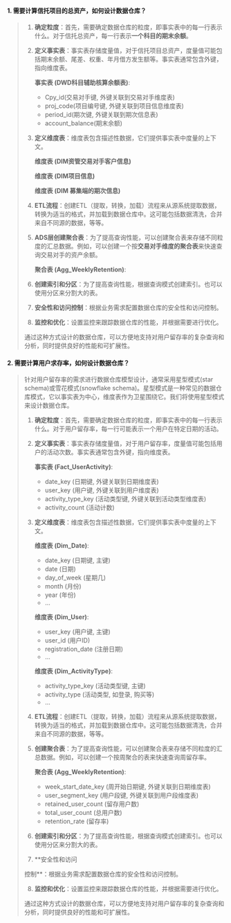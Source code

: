 #### 1. 需要计算信托项目的总资产，如何设计数据仓库？

> 1. **确定粒度**：首先，需要确定数据仓库的粒度，即事实表中的每一行表示什么。对于信托总资产，每一行表示**一个科目的期末余额**。
>
> 2. **定义事实表**：事实表存储度量值，对于信托项目总资产，度量值可能包括期末余额、尾差、权重、年月借方发生额等。事实表通常包含外键，指向维度表。
>
>    **事实表 (DWD科目辅助核算余额表)**:
>
>     - Cpy_id(交易对手键, 外键关联到交易对手维度表)
>     - proj_code(项目编号键, 外键关联到项目信息维度表)
>     - period_id(期次键, 外键关联到期次信息表)
>     - account_balance(期末余额)
>
> 3. **定义维度表**：维度表包含描述性数据，它们提供事实表中度量的上下文。
>
>    **维度表 (DIM资管交易对手客户信息)**
>
>    **维度表 (DIM项目信息)**
>
>    **维度表 (DIM 募集端的期次信息)**
>
> 4. **ETL流程**：创建ETL（提取，转换，加载）流程来从源系统提取数据，转换为适当的格式，并加载到数据仓库中。这可能包括数据清洗，合并来自不同源的数据，等等。
>
> 5. **ADS层创建聚合表**：为了提高查询性能，可以创建聚合表来存储不同粒度的汇总数据。例如，可以创建一个按**交易对手维度的聚合表**来快速查询交易对手的资产余额。
>
>    **聚合表 (Agg_WeeklyRetention)**:
>
> 6. **创建索引和分区**：为了提高查询性能，根据查询模式创建索引。也可以使用分区来分割大的表。
>
> 7. **安全性和访问控制**：根据业务需求配置数据仓库的安全性和访问控制。
>
> 8. **监控和优化**：设置监控来跟踪数据仓库的性能，并根据需要进行优化。
>
> 通过这种方式设计的数据仓库，可以方便地支持对用户留存率的复杂查询和分析，同时提供良好的性能和可扩展性。

#### 2. 需要计算用户求存率，如何设计数据仓库？

> 针对用户留存率的需求进行数据仓库模型设计，通常采用星型模式(star schema)或雪花模式(snowflake schema)。星型模式是一种常见的数据仓库模式，它以事实表为中心，维度表作为卫星围绕它。我们将使用星型模式来设计数据仓库。
>
> 1. **确定粒度**：首先，需要确定数据仓库的粒度，即事实表中的每一行表示什么。对于用户留存率，每一行可能表示一个用户在特定日期的活动。
>
> 2. **定义事实表**：事实表存储度量值，对于用户留存率，度量值可能包括用户的活动次数。事实表通常包含外键，指向维度表。
>
>    **事实表 (Fact_UserActivity)**:
>
>     - date_key (日期键, 外键关联到日期维度表)
>     - user_key (用户键, 外键关联到用户维度表)
>     - activity_type_key (活动类型键, 外键关联到活动类型维度表)
>     - activity_count (活动计数)
>
> 3. **定义维度表**：维度表包含描述性数据，它们提供事实表中度量的上下文。
>
>    **维度表 (Dim_Date)**:
>
>     - date_key (日期键, 主键)
>     - date (日期)
>     - day_of_week (星期几)
>     - month (月份)
>     - year (年份)
>     - ...
>
>    **维度表 (Dim_User)**:
>
>     - user_key (用户键, 主键)
>     - user_id (用户ID)
>     - registration_date (注册日期)
>     - ...
>
>    **维度表 (Dim_ActivityType)**:
>
>     - activity_type_key (活动类型键, 主键)
>     - activity_type (活动类型, 如登录, 购买等)
>     - ...
>
> 4. **ETL流程**：创建ETL（提取，转换，加载）流程来从源系统提取数据，转换为适当的格式，并加载到数据仓库中。这可能包括数据清洗，合并来自不同源的数据，等等。
>
> 5. **创建聚合表**：为了提高查询性能，可以创建聚合表来存储不同粒度的汇总数据。例如，可以创建一个按周聚合的表来快速查询周留存率。
>
>    **聚合表 (Agg_WeeklyRetention)**:
>
>     - week_start_date_key (周开始日期键, 外键关联到日期维度表)
>     - user_segment_key (用户段键, 外键关联到用户段维度表)
>     - retained_user_count (留存用户数)
>     - total_user_count (总用户数)
>     - retention_rate (留存率)
>
> 6. **创建索引和分区**：为了提高查询性能，根据查询模式创建索引。也可以使用分区来分割大的表。
>
> 7. **安全性和访问
>
> 控制**：根据业务需求配置数据仓库的安全性和访问控制。
>
> 8. **监控和优化**：设置监控来跟踪数据仓库的性能，并根据需要进行优化。
>
> 通过这种方式设计的数据仓库，可以方便地支持对用户留存率的复杂查询和分析，同时提供良好的性能和可扩展性。